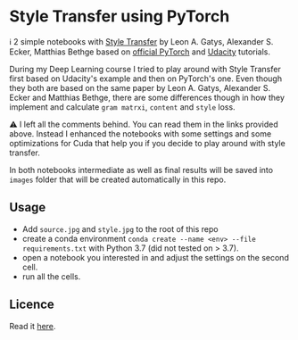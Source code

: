 # Style Transfer using PyTorch

ℹ️ 2 simple notebooks with [Style Transfer](https://arxiv.org/abs/1508.06576) by Leon A. Gatys, Alexander S. Ecker, Matthias Bethge based on [official PyTorch](https://pytorch.org/tutorials/advanced/neural_style_tutorial.html) and [Udacity](https://github.com/udacity/deep-learning-v2-pytorch/tree/master/style-transfer) tutorials.

During my Deep Learning course I tried to play around with Style Transfer first based on Udacity's example and then on PyTorch's one. Even though they both are based on the same paper by Leon A. Gatys, Alexander S. Ecker and Matthias Bethge, there are some differences though in how they implement and calculate `gram matrxi`, `content` and `style` loss.

⚠️ I left all the comments behind. You can read them in the links provided above. Instead I enhanced the notebooks with some settings and some optimizations for Cuda that help you if you decide to play around with style transfer.

In both notebooks intermediate as well as final results will be saved into `images` folder that will be created automatically in this repo.

## Usage

* Add `source.jpg` and `style.jpg` to the root of this repo
* create a conda environment `conda create --name <env> --file requirements.txt` with Python 3.7 (did not tested on > 3.7).
* open a notebook you interested in and adjust the settings on the second cell. 
* run all the cells.

## Licence

Read it [here](LICENCE).
